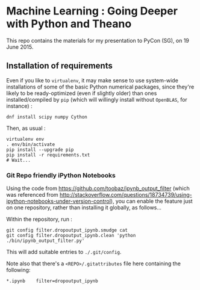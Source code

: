 # Machine Learning : Going Deeper with Python and Theano

This repo contains the materials for my presentation to PyCon (SG), on 19 June 2015.

## Installation of requirements

Even if you like to ```virtualenv```, it may make sense to use system-wide
installations of some of the basic Python numerical packages, since 
they're likely to be ready-optimized (even if slightly older) than ones 
installed/compiled by ```pip``` (which will willingly install without 
```OpenBLAS```, for instance) : 

```
dnf install scipy numpy Cython
``` 

Then, as usual :

```
virtualenv env
. env/bin/activate
pip install --upgrade pip
pip install -r requirements.txt 
# Wait...
```


### Git Repo friendly iPython Notebooks

Using the code from https://github.com/toobaz/ipynb_output_filter (which 
was referenced from http://stackoverflow.com/questions/18734739/using-ipython-notebooks-under-version-control), 
you can enable the feature just on one repository, 
rather than installing it globally, as follows...

Within the repository, run : 
```
git config filter.dropoutput_ipynb.smudge cat
git config filter.dropoutput_ipynb.clean 'python ./bin/ipynb_output_filter.py'
```

This will add suitable entries to ``./.git/config``.

Note also that there's a ``<REPO>/.gitattributes`` file here containing the following:
```
*.ipynb    filter=dropoutput_ipynb
```

